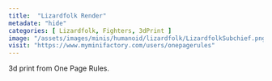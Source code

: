 ```yaml
---
title:  "Lizardfolk Render"
metadate: "hide"
categories: [ Lizardfolk, Fighters, 3dPrint ]
image: "/assets/images/minis/humanoid/lizardfolk/LizardfolkSubchief.png"
visit: "https://www.myminifactory.com/users/onepagerules"
---
```

3d print from One Page Rules.
